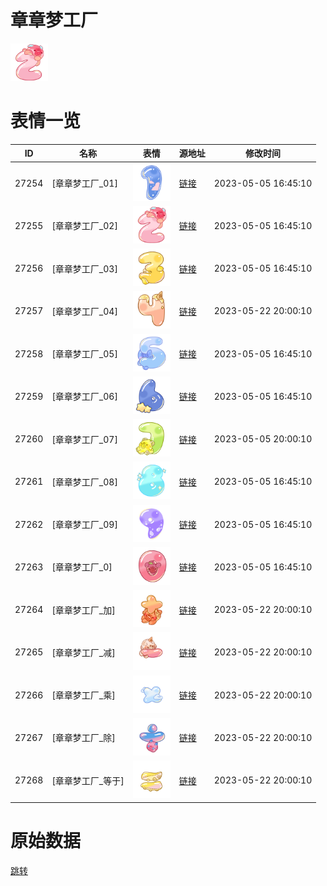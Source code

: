 # 章章梦工厂

<img src="./cover.png" height="60" alt="cover" />

# 表情一览

|ID|名称|表情|源地址|修改时间|
|----|----|----|----|----|
|27254|[章章梦工厂_01]|<img src="./pic/027254_%5B章章梦工厂_01%5D.png" height="60" alt="01"/>|[链接](https://i0.hdslb.com/bfs/garb/7379861870772a95fa73ce7758bbc403892c80c1.png)|2023-05-05 16:45:10|
|27255|[章章梦工厂_02]|<img src="./pic/027255_%5B章章梦工厂_02%5D.png" height="60" alt="02"/>|[链接](https://i0.hdslb.com/bfs/garb/7a56402c0209ff71be9c0dc6732ea9635eed3c73.png)|2023-05-05 16:45:10|
|27256|[章章梦工厂_03]|<img src="./pic/027256_%5B章章梦工厂_03%5D.png" height="60" alt="03"/>|[链接](https://i0.hdslb.com/bfs/garb/2540850fa483b9309f1f3368c231d5f0c3b21835.png)|2023-05-05 16:45:10|
|27257|[章章梦工厂_04]|<img src="./pic/027257_%5B章章梦工厂_04%5D.png" height="60" alt="04"/>|[链接](https://i0.hdslb.com/bfs/garb/2a596edf61aa822993cd288e149381b635658195.png)|2023-05-22 20:00:10|
|27258|[章章梦工厂_05]|<img src="./pic/027258_%5B章章梦工厂_05%5D.png" height="60" alt="05"/>|[链接](https://i0.hdslb.com/bfs/garb/e0ac0102110184ae535636ea67f23628af4bb2f8.png)|2023-05-05 16:45:10|
|27259|[章章梦工厂_06]|<img src="./pic/027259_%5B章章梦工厂_06%5D.png" height="60" alt="06"/>|[链接](https://i0.hdslb.com/bfs/garb/834c1b1c93140371a170974fd46482e8962a1f75.png)|2023-05-05 16:45:10|
|27260|[章章梦工厂_07]|<img src="./pic/027260_%5B章章梦工厂_07%5D.png" height="60" alt="07"/>|[链接](https://i0.hdslb.com/bfs/garb/5a840642fc7466cb6c31be1a0681591427a6402d.png)|2023-05-05 20:00:10|
|27261|[章章梦工厂_08]|<img src="./pic/027261_%5B章章梦工厂_08%5D.png" height="60" alt="08"/>|[链接](https://i0.hdslb.com/bfs/garb/0d2bb179337bfe5c3c3b255423f969bee7dc8718.png)|2023-05-05 16:45:10|
|27262|[章章梦工厂_09]|<img src="./pic/027262_%5B章章梦工厂_09%5D.png" height="60" alt="09"/>|[链接](https://i0.hdslb.com/bfs/garb/b1be2465251dd12e018ef8860f942c27d2cd9442.png)|2023-05-05 16:45:10|
|27263|[章章梦工厂_0]|<img src="./pic/027263_%5B章章梦工厂_0%5D.png" height="60" alt="0"/>|[链接](https://i0.hdslb.com/bfs/garb/b59ffc4848912c6a94f323a6e4f43ca78e0917ae.png)|2023-05-05 16:45:10|
|27264|[章章梦工厂_加]|<img src="./pic/027264_%5B章章梦工厂_加%5D.png" height="60" alt="加"/>|[链接](https://i0.hdslb.com/bfs/garb/68f3f833fdd1ab80c6958d7bd2637b332a90040c.png)|2023-05-22 20:00:10|
|27265|[章章梦工厂_减]|<img src="./pic/027265_%5B章章梦工厂_减%5D.png" height="60" alt="减"/>|[链接](https://i0.hdslb.com/bfs/garb/06c55daa6755db0ac43a94cbbde291fb0e745d0a.png)|2023-05-22 20:00:10|
|27266|[章章梦工厂_乘]|<img src="./pic/027266_%5B章章梦工厂_乘%5D.png" height="60" alt="乘"/>|[链接](https://i0.hdslb.com/bfs/garb/9f8abfa70cd5788230343e0be68a84cf222d78d3.png)|2023-05-22 20:00:10|
|27267|[章章梦工厂_除]|<img src="./pic/027267_%5B章章梦工厂_除%5D.png" height="60" alt="除"/>|[链接](https://i0.hdslb.com/bfs/garb/caa0a2a6bed0d6c9077283e3c3de94cdf9c95a7d.png)|2023-05-22 20:00:10|
|27268|[章章梦工厂_等于]|<img src="./pic/027268_%5B章章梦工厂_等于%5D.png" height="60" alt="等于"/>|[链接](https://i0.hdslb.com/bfs/garb/4d07f53bf2f01c78ac8a1c655c88cf19d886a896.png)|2023-05-22 20:00:10|

# 原始数据

[跳转](./raw.json)

